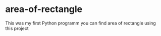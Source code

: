 # area-of-rectangle
This was my first Python programm you can find area of rectangle using this project 

